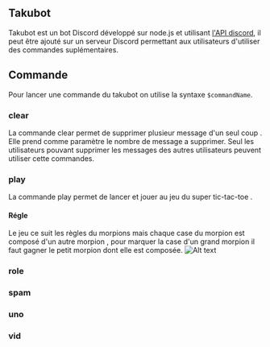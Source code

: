 ## Takubot
Takubot est un bot Discord développé sur  node.js et utilisant [l'API discord](https://discord.com/developers/docs/intro), il peut être ajouté sur un serveur Discord permettant aux utilisateurs d'utiliser des commandes suplémentaires.

## Commande
Pour lancer une commande du takubot on utilise la syntaxe ``` $commandName ```.
### clear
La commande clear permet de supprimer plusieur message d'un seul coup . Elle prend comme paramètre le nombre de message a supprimer. Seul les utilisateurs pouvant supprimer les messages des autres utilisateurs peuvent utiliser cette commandes.
### play
La commande play permet de lancer et jouer au jeu du super tic-tac-toe .
#### Régle
Le jeu ce suit les règles du morpions mais chaque case du morpion est composé d'un autre morpion , pour marquer la case d'un grand morpion il faut gagner le petit morpion dont elle est composée.
![Alt text](/relative/path/to/img.jpg?raw=true "Optional Title")
### role
### spam
### uno
### vid
